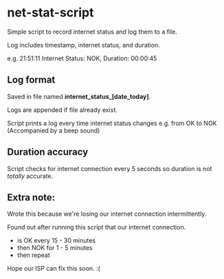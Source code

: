 # net-stat-script
Simple script to record internet status and log them to a file.

Log includes timestamp, internet status, and duration.

e.g. 21:51:11 Internet Status: NOK, Duration: 00:00:45

## Log format
Saved in file named **internet_status_[date_today]**.

Logs are appended if file already exist.

Script prints a log every time internet status changes e.g. from OK to NOK (Accompanied by a beep sound)

## Duration accuracy
Script checks for internet connection every 5 seconds so duration is not *totally* accurate.

## Extra note:
Wrote this because we're losing our internet connection intermittently.

Found out after running this script that our internet connection.
- is OK every 15 - 30 minutes
- then NOK for 1 - 5 minutes 
- then repeat

Hope our ISP can fix this soon. :(
